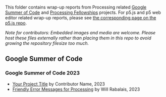 This folder contains wrap-up reports from Processing related [Google Summer of Code](https://summerofcode.withgoogle.com/organizations/4915113891463168/) and [Processing Fellowships](https://processingfoundation.org/fellowships) projects. For p5.js and p5 web editor related wrap-up reports, please see [the corresponding page on the p5.js repo](https://github.com/processing/p5.js/edit/main/contributor_docs/project_wrapups/README.md).

*Note for contributors: Embedded images and media are welcome. Please host these files externally rather than placing them in this repo to avoid growing the repository filesize too much.*

## Google Summer of Code

### Google Summer of Code 2023

* [Your Project Title](url) by Contributor Name, 2023
* [Friendly Error Messages for Processing](https://github.com/processing/processing4/pull/771#issuecomment-1695917774) by Will Rabalais, 2023

